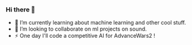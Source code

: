 ### Hi there 👋

- 🔭 I’m currently learning about machine learning and other cool stuff.
- 👯 I’m looking to collaborate on ml projects on sound.
- ⚡ One day I'll code a competitive AI for AdvanceWars2 !
